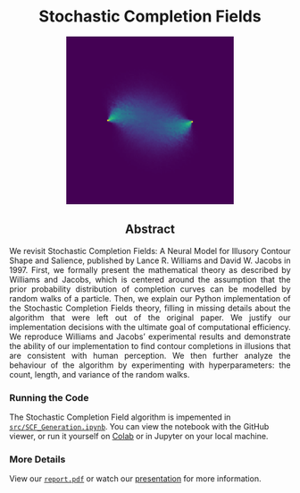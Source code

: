 <h1 align="center"> Stochastic Completion Fields </h1>

<p align="center">
  <img width="300" height="300" src="SCF.png">
</p>

<h2 align="center"> Abstract </h2>

<p align="justify">
We revisit Stochastic Completion Fields: A Neural Model for Illusory Contour Shape and Salience, published by Lance R. Williams and David W. Jacobs in 1997. First, we formally present the mathematical theory as described by Williams and Jacobs, which is centered around the assumption that the prior probability distribution of completion curves can be modelled by random walks of a particle. Then, we explain our Python implementation of the Stochastic Completion Fields theory, filling in missing details about the algorithm that were left out of the original paper. We justify our implementation decisions with the ultimate goal of computational efficiency. We reproduce Williams and Jacobs’ experimental results and demonstrate the ability of our implementation to find contour completions in illusions that are consistent with human perception. We then further analyze the behaviour of the algorithm by experimenting with hyperparameters: the count, length, and variance of the random walks. 
</p>



### Running the Code

The Stochastic Completion Field algorithm is impemented in  [`src/SCF_Generation.ipynb`](https://github.com/gupta-sid/Stochastic_Completion_Fields/blob/master/src/SCF_Generation.ipynb). You can view the notebook with the GitHub viewer, or run it yourself on [Colab](https://colab.research.google.com/github/gupta-sid/Stochastic_Completion_Fields/blob/master/src/SCF_Generation.ipynb) or in Jupyter on your local machine.



### More Details 
View our [`report.pdf`](https://github.com/gupta-sid/Stochastic_Completion_Fields/blob/master/report.pdf) or watch our [presentation](https://drive.google.com/file/d/1kwKo6OVQ3h0UTKbVrdQpWKn7HIXH9NES/view?usp=sharing) for more information. 

